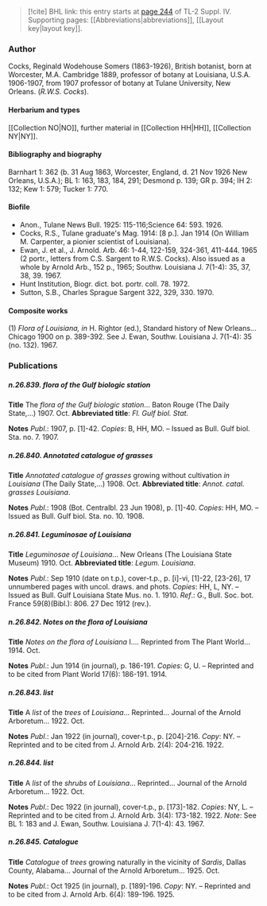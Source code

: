 > [!cite] BHL link: this entry starts at [page 244](https://www.biodiversitylibrary.org/item/103860#page/254/mode/1up) of TL-2 Suppl. IV.
> Supporting pages: [[Abbreviations|abbreviations]], [[Layout key|layout key]].

### Author

Cocks, Reginald Wodehouse Somers (1863-1926), British botanist, born at Worcester, M.A. Cambridge 1889, professor of botany at Louisiana, U.S.A. 1906-1907, from 1907 professor of botany at Tulane University, New Orleans. (*R.W.S. Cocks*).

#### Herbarium and types

[[Collection NO|NO]], further material in [[Collection HH|HH]], [[Collection NY|NY]].

#### Bibliography and biography

Barnhart 1: 362 (b. 31 Aug 1863, Worcester, England, d. 21 Nov 1926 New Orleans, U.S.A.); BL 1: 163, 183, 184, 291; Desmond p. 139; GR p. 394; IH 2: 132; Kew 1: 579; Tucker 1: 770.

#### Biofile

- Anon., Tulane News Bull. 1925: 115-116;Science 64: 593. 1926.
- Cocks, R.S., Tulane graduate's Mag. 1914: \[8 p.\]. Jan 1914 (On William M. Carpenter, a pionier scientist of Louisiana).
- Ewan, J. et al., J. Arnold. Arb. 46: 1-44, 122-159, 324-361, 411-444. 1965 (2 portr., letters from C.S. Sargent to R.W.S. Cocks). Also issued as a whole by Arnold Arb., 152 p., 1965; Southw. Louisiana J. 7(1-4): 35, 37, 38, 39. 1967.
- Hunt Institution, Biogr. dict. bot. portr. coll. 78. 1972.
- Sutton, S.B., Charles Sprague Sargent 322, 329, 330. 1970.

#### Composite works

(1) *Flora of Louisiana, in* H. Rightor (ed.), Standard history of New Orleans... Chicago 1900 on p. 389-392. See J. Ewan, Southw. Louisiana J. 7(1-4): 35 (no. 132). 1967.

### Publications

##### n.26.839. flora of the Gulf biologic station

**Title**
The *flora of the Gulf biologic station*... Baton Rouge (The Daily State,...) 1907. Oct.
**Abbreviated title**: *Fl. Gulf biol. Stat.*

**Notes**
*Publ*.: 1907, p. \[1\]-42. *Copies*: B, HH, MO. – Issued as Bull. Gulf biol. Sta. no. 7. 1907.

##### n.26.840. Annotated catalogue of grasses

**Title**
*Annotated catalogue of grasses* growing without cultivation *in Louisiana* (The Daily State,...) 1908. Oct.
**Abbreviated title**: *Annot. catal. grasses Louisiana*.

**Notes**
*Publ*.: 1908 (Bot. Centralbl. 23 Jun 1908), p. \[1\]-40. *Copies*: HH, MO. – Issued as Bull. Gulf biol. Sta. no. 10. 1908.

##### n.26.841. Leguminosae of Louisiana

**Title**
*Leguminosae of Louisiana*... New Orleans (The Louisiana State Museum) 1910. Oct.
**Abbreviated title**: *Legum. Louisiana*.

**Notes**
*Publ*.: Sep 1910 (date on t.p.), cover-t.p., p. \[i\]-vi, \[1\]-22, \[23-26\], 17 unnumbered pages with uncol. draws. and phots. *Copies*: HH, L, NY. – Issued as Bull. Gulf Louisiana State Mus. no. 1. 1910.
*Ref*.: G., Bull. Soc. bot. France 59(8)(Bibl.): 806. 27 Dec 1912 (rev.).

##### n.26.842. Notes on the flora of Louisiana

**Title**
*Notes on the flora of Louisiana* I.... Reprinted from The Plant World... 1914. Oct.

**Notes**
*Publ*.: Jun 1914 (in journal), p. 186-191. *Copies*: G, U. – Reprinted and to be cited from Plant World 17(6): 186-191. 1914.

##### n.26.843. list

**Title**
A *list* of the *trees* of *Louisiana*... Reprinted... Journal of the Arnold Arboretum... 1922. Oct.

**Notes**
*Publ*.: Jan 1922 (in journal), cover-t.p., p. \[204\]-216. *Copy*: NY. – Reprinted and to be cited from J. Arnold Arb. 2(4): 204-216. 1922.

##### n.26.844. list

**Title**
A *list* of the *shrubs* of *Louisiana*... Reprinted... Journal of the Arnold Arboretum... 1922. Oct.

**Notes**
*Publ*.: Dec 1922 (in journal), cover-t.p., p. \[173\]-182. *Copies*: NY, L. – Reprinted and to be cited from J. Arnold Arb. 3(4): 173-182. 1922.
*Note*: See BL 1: 183 and J. Ewan, Southw. Louisiana J. 7(1-4): 43. 1967.

##### n.26.845. Catalogue

**Title**
*Catalogue* of *trees* growing naturally in the vicinity of *Sardis*, Dallas County, Alabama... Journal of the Arnold Arboretum... 1925. Oct.

**Notes**
*Publ*.: Oct 1925 (in journal), p. \[189\]-196. *Copy*: NY. – Reprinted and to be cited from J. Arnold Arb. 6(4): 189-196. 1925.

